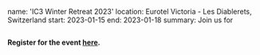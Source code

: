 name: 'IC3 Winter Retreat 2023'
location: Eurotel Victoria - Les Diablerets, Switzerland
start: 2023-01-15
end: 2023-01-18
summary: Join us for 

<div class="ui piled segment">
  <img class=" centered image" src="../images/events/WinterRetreat2023/ic3 logo new.jpg" alt="" />
</div>


<strong> Register for the event <a href="https://docs.google.com/forms/d/13IF0F4TR5-5FUO0ZoWFoHDrlgFwcJBy-UjNT5vBcWlk/edit">here</a>. </strong>


